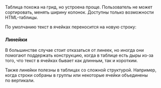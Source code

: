 Таблица похожа на грид, но устроена проще. Пользователь не может сортировать, менять ширину колонок. Доступны только возможности HTML-таблицы.

<!-- example(table-overview) -->

По умолчанию текст в ячейках переносится на новую строку:

<!-- example(table-wide) -->

### Линейки

В большинстве случае стоит отказаться от линеек, но иногда они помогают поддержать конструкцию, когда в таблице есть дыры из-за того, что текст в ячейках бывает как длинным, так и коротким.

Также линейки полезны в таблицах со сложной структурой. Например, когда строки собраны в группы или некоторые ячейки объединены по вертикали.

<!-- example(table-with-borders) -->